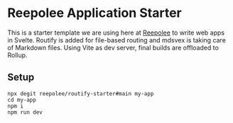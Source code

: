 # Reepolee Application Starter

This is a starter template we are using here at [Reepolee](https://www.reepolee.com) to write web apps in Svelte. Routify is added for file-based routing and mdsvex is taking care of Markdown files. Using Vite as dev server, final builds are offloaded to Rollup.

## Setup

```
npx degit reepolee/routify-starter#main my-app
cd my-app
npm i
npm run dev
```
